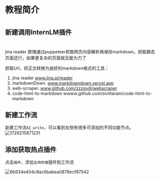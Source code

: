 # 教程简介



# 


## 新建调用InternLM插件



#

jina reader 
原理通过puppeteer抓取网页内容解析再保存markdown，抓取静态页面还行，如果更复杂的页面就无能为力了

抓取Url，将正文转换为良好的markdown格式的工具：

1. jina reader     www.jina.ai/reader
2. markdownDown.   www.markdowndown.vercel.app
3. web-scraper.    www.github.com/zzzgydi/webscraper
4. code-html-to-markdown  wwww.github.com/siviltaram/code-html-to-markdown


## 新建工作流

新建工作流```AI_write```，可以看到左侧有很多可添加的不同功能节点。
![1726215871231](https://github.com/user-attachments/assets/3daa9f96-74e1-4497-97b7-ff00633cd71b)

## 添加获取热点插件

点击```插件```，添加```全网热搜```插件到工作流

![6b934e404c8ac6babea0878ecf87542](https://github.com/user-attachments/assets/38f97c81-d09b-4d92-b895-439acda468e8)


